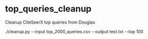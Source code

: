 # top_queries_cleanup
Cleanup CiteSeerX top queries from Douglas

./cleanup.py --input top_2000_queries.csv --output test.txt --top 100
